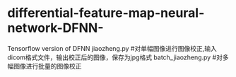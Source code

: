 # differential-feature-map-neural-network-DFNN-
Tensorflow version of DFNN
jiaozheng.py #对单幅图像进行图像校正,输入dicom格式文件，输出校正后的图像，保存为jpg格式
batch_jiaozheng.py #对多幅图像进行批量的图像校正
